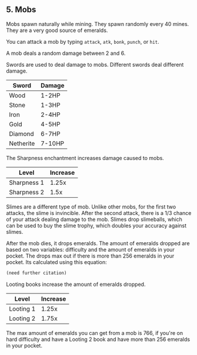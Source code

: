 ## 5. Mobs 

Mobs spawn naturally while mining. They spawn randomly every 40 mines. They are a very good source of emeralds.

You can attack a mob by typing `attack`, `atk`, `bonk`, `punch`, or `hit`.

A mob deals a random damage between 2 and 6.

Swords are used to deal damage to mobs. Different swords deal different damage. 

| Sword      | Damage |
|------------|--------|
| Wood       | 1-2HP  |
| Stone      | 1-3HP  |
| Iron       | 2-4HP  |
| Gold       | 4-5HP  |
| Diamond    | 6-7HP  |
| Netherite  | 7-10HP |

The Sharpness enchantment increases damage caused to mobs.

|    Level    | Increase |
|-------------|----------|
| Sharpness 1 |  1.25x   |
| Sharpness 2 |  1.5x    |

Slimes are a different type of mob. Unlike other mobs, for the first two attacks, the slime is invincible. After the second attack, there is a 1/3 chance of your attack dealing damage to the mob. Slimes drop slimeballs, which can be used to buy the slime trophy, which doubles your accuracy against slimes.

After the mob dies, it drops emeralds. The amount of emeralds dropped are based on two variables: difficulty and the amount of emeralds in your pocket. The drops max out if there is more than 256 emeralds in your pocket. Its calculated using this equation:
```py 
(need further citation)
```

Looting books increase the amount of emeralds dropped.

|   Level   | Increase |
|-----------|----------|
| Looting 1 |  1.25x   |
| Looting 2 |  1.75x   |

The max amount of emeralds you can get from a mob is 766, if you're on hard difficulty and have a Looting 2 book and have more than 256 emeralds in your pocket.

